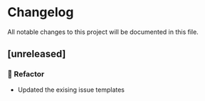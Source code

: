 # Changelog

All notable changes to this project will be documented in this file.

## [unreleased]

### 🚜 Refactor

- Updated the exising issue templates

<!-- generated by git-cliff -->
